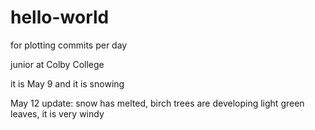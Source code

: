 # hello-world
for plotting commits per day

junior at Colby College

it is May 9 and it is snowing

May 12 update: snow has melted, birch trees are developing light green leaves, it is very windy
